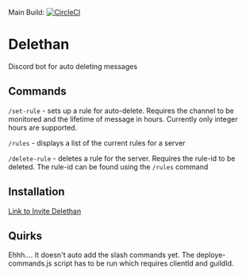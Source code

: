 Main Build: [![CircleCI](https://circleci.com/gh/epsilonethan/Delethan/tree/main.svg?style=svg)](https://circleci.com/gh/epsilonethan/Delethan/tree/main)


# Delethan
Discord bot for auto deleting messages

## Commands
`/set-rule` - sets up a rule for auto-delete. Requires the channel to be monitored and the lifetime of message in hours. Currently only integer hours are supported.

`/rules` - displays a list of the current rules for a server

`/delete-rule` - deletes a rule for the server. Requires the rule-id to be deleted. The rule-id can be found using the `/rules` command

## Installation
[Link to Invite Delethan](https://discord.com/api/oauth2/authorize?client_id=912017861822779423&permissions=19327428608&scope=bot%20applications.commands)

## Quirks
Ehhh.... It doesn't auto add the slash commands yet. The deploye-commands.js script has to be run which requires clientId and guildId. 